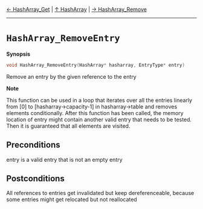 [&#8592; HashArray_Get](HTL_hasharray.t.h--hasharray--hasharray_get.md) | [&#8593; HashArray](HTL_hasharray.t.h--hasharray.md) | [&#8594; HashArray_Remove](HTL_hasharray.t.h--hasharray--hasharray_remove.md)
***

# `HashArray_RemoveEntry`
**Synopsis**

```cpp
void HashArray_RemoveEntry(HashArray* hasharray, EntryType* entry)
```

Remove an entry by the given reference to the entry


**Note**  


This function can be used in a loop that iterates over all the
entries linearly from [0] to [hasharray->capacity-1] in hasharray->table
and removes elements conditionally. After this function has been called,
the memory location of entry might contain another valid entry that needs
to be tested. Then it is guaranteed that all elements are visited.


## Preconditions

entry is a valid entry that is not an empty entry


## Postconditions


All references to entries get invalidated but keep dereferenceable,
because some entries might get relocated but not reallocated


